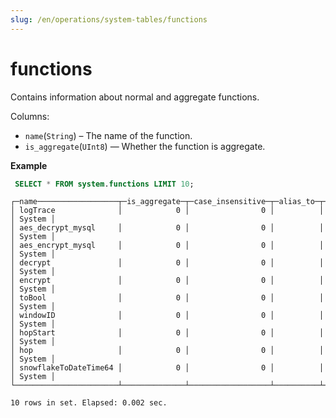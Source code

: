 ```yaml
---
slug: /en/operations/system-tables/functions
---
```

# functions

Contains information about normal and aggregate functions.

Columns:

- `name`(`String`) – The name of the function.
- `is_aggregate`(`UInt8`) — Whether the function is aggregate.

**Example**

```sql
 SELECT * FROM system.functions LIMIT 10;
```

```text
┌─name──────────────────┬─is_aggregate─┬─case_insensitive─┬─alias_to─┬─create_query─┬─origin─┐
│ logTrace              │            0 │                0 │          │              │ System │
│ aes_decrypt_mysql     │            0 │                0 │          │              │ System │
│ aes_encrypt_mysql     │            0 │                0 │          │              │ System │
│ decrypt               │            0 │                0 │          │              │ System │
│ encrypt               │            0 │                0 │          │              │ System │
│ toBool                │            0 │                0 │          │              │ System │
│ windowID              │            0 │                0 │          │              │ System │
│ hopStart              │            0 │                0 │          │              │ System │
│ hop                   │            0 │                0 │          │              │ System │
│ snowflakeToDateTime64 │            0 │                0 │          │              │ System │
└───────────────────────┴──────────────┴──────────────────┴──────────┴──────────────┴────────┘

10 rows in set. Elapsed: 0.002 sec.
```
